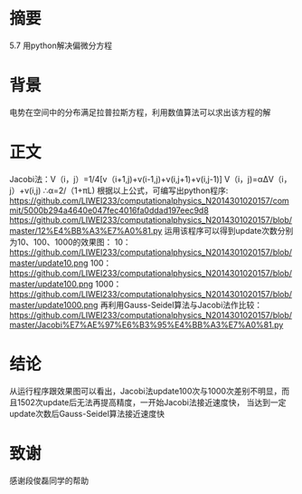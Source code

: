 # 摘要
  5.7   用python解决偏微分方程
# 背景
  电势在空间中的分布满足拉普拉斯方程，利用数值算法可以求出该方程的解
# 正文
  Jacobi法：V（i，j）=1/4[v（i+1,j)+v(i-1,j)+v(i,j+1)+v(i,j-1)]
           V（i，j)=αΔV（i，j）+v(i,j)
                  ∴α=2/（1+πL)
             根据以上公式，可编写出python程序:
    https://github.com/LIWEI233/computationalphysics_N2014301020157/commit/5000b294a4640e047fec4016fa0ddad197eec9d8
    https://github.com/LIWEI233/computationalphysics_N2014301020157/blob/master/12%E4%BB%A3%E7%A0%81.py
    运用该程序可以得到update次数分别为10、100、1000的效果图：
    10：https://github.com/LIWEI233/computationalphysics_N2014301020157/blob/master/update10.png
    100：https://github.com/LIWEI233/computationalphysics_N2014301020157/blob/master/update100.png
    1000：https://github.com/LIWEI233/computationalphysics_N2014301020157/blob/master/update1000.png
    再利用Gauss-Seidel算法与Jacobi法作比较：
    https://github.com/LIWEI233/computationalphysics_N2014301020157/blob/master/Jacobi%E7%AE%97%E6%B3%95%E4%BB%A3%E7%A0%81.py
# 结论
  从运行程序跟效果图可以看出，Jacobi法update100次与1000次差别不明显，而且1502次update后无法再提高精度，一开始Jacobi法接近速度快，
  当达到一定update次数后Gauss-Seidel算法接近速度快
# 致谢
  感谢段俊磊同学的帮助
